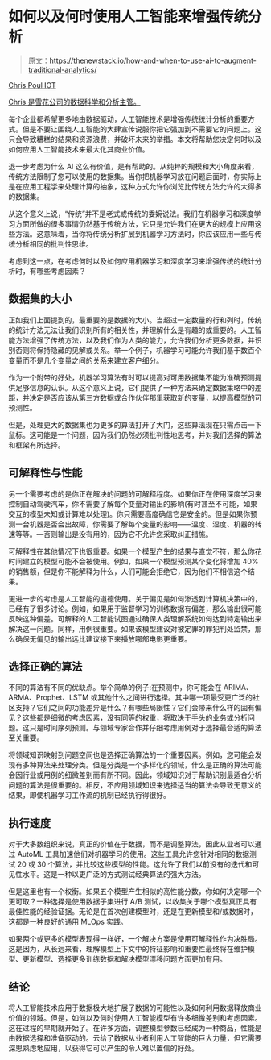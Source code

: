 # 如何以及何时使用人工智能来增强传统分析

> 原文：<https://thenewstack.io/how-and-when-to-use-ai-to-augment-traditional-analytics/>

[](https://www.linkedin.com/in/chris-pouliot-aab996/)

[Chris Poul IOT](https://www.linkedin.com/in/chris-pouliot-aab996/)

[Chris 是雪花公司的数据科学和分析主管。](https://www.linkedin.com/in/chris-pouliot-aab996/)

[](https://www.linkedin.com/in/chris-pouliot-aab996/)[](https://www.linkedin.com/in/chris-pouliot-aab996/)

每个企业都希望更多地由数据驱动，人工智能技术是增强传统统计分析的重要方式。但是不要让围绕人工智能的大肆宣传说服你把它强加到不需要它的问题上。这只会导致糟糕的结果和资源浪费，并破坏未来的举措。本文将帮助您决定何时以及如何应用人工智能技术来最大化其商业价值。

退一步考虑为什么 AI 这么有价值，是有帮助的。从纯粹的规模和大小角度来看，传统方法限制了您可以使用的数据集。当你把机器学习放在问题后面时，你实际上是在应用工程学来处理计算的抽象，这种方式允许你浏览比传统方法允许的大得多的数据集。

从这个意义上说，“传统”并不是老式或传统的委婉说法。我们在机器学习和深度学习方面所做的很多事情仍然基于传统方法，它只是允许我们在更大的规模上应用这些方法。这意味着，当你将传统分析扩展到机器学习方法时，你应该应用一些与传统分析相同的批判性思维。

考虑到这一点，在考虑何时以及如何应用机器学习和深度学习来增强传统的统计分析时，有哪些考虑因素？

## 数据集的大小

正如我们上面提到的，最重要的是数据的大小。当超过一定数量的行和列时，传统的统计方法无法让我们识别所有的相关性，并理解什么是有趣的或重要的。人工智能方法增强了传统方法，以及我们作为人类的能力，允许我们分析更多数据，并识别否则将保持隐藏的见解或关系。举一个例子，机器学习可能允许我们基于数百个变量而不是几个变量之间的关系来建立客户细分。

作为一个附带的好处，机器学习算法有时可以提高对可用数据集不能为准确预测提供足够信息的认识。从这个意义上说，它们提供了一种方法来确定数据策略中的差距，并决定是否应该从第三方数据或合作伙伴那里获取新的变量，以提高模型的可预测性。

但是，处理更大的数据集也为更多的算法打开了大门，这些算法现在只需点击一下鼠标。这可能是一个问题，因为我们仍然必须批判性地思考，并对我们选择的算法和框架有所选择。

## 可解释性与性能

另一个需要考虑的是你正在解决的问题的可解释程度。如果你正在使用深度学习来控制自动驾驶汽车，你不需要了解每个变量对输出的影响(有时甚至不可能，如果交互的模型未知或计算难以处理)。你只需要高度确信它是安全的。但是如果你预测一台机器是否会出故障，你需要了解每个变量的影响——温度、湿度、机器的转速等等。—否则输出是没有用的，因为它不允许您采取纠正措施。

可解释性在其他情况下也很重要。如果一个模型产生的结果与直觉不符，那么你花时间建立的模型可能不会被使用。例如，如果一个模型预测某个变化将增加 40%的销售额，但是你不能解释为什么，人们可能会拒绝它，因为他们不相信这个结果。

更进一步的考虑是人工智能的道德使用。关于偏见是如何渗透到计算机决策中的，已经有了很多讨论。例如，如果用于监督学习的训练数据有偏差，那么输出很可能反映这种偏差。可解释的人工智能试图通过确保人类理解系统如何达到特定输出来解决这一问题。同样，用例很重要。如果该模型建议对被定罪的罪犯判处监禁，那么确保无偏见的输出远比建议接下来播放哪部电影更重要。

## 选择正确的算法

不同的算法有不同的优缺点。举个简单的例子:在预测中，你可能会在 ARIMA、ARMA、Prophet、LSTM 或其他什么之间进行选择。其中哪一项最受更广泛的社区支持？它们之间的功能差异是什么？有哪些局限性？它们会带来什么样的固有偏见？这些都是细微的考虑因素，没有同等的权重，将取决于手头的业务或分析问题。这只是时间序列预测。与领域专家合作并仔细考虑用例对于选择最合适的算法至关重要。

将领域知识映射到问题空间也是选择正确算法的一个重要因素。例如，您可能会发现有多种算法来处理分类。但是分类是一个多样化的领域，什么是正确的算法可能会因行业或用例的细微差别而有所不同。因此，领域知识对于帮助识别最适合分析问题的算法是很重要的。相反，不应用领域知识来选择适当的算法会导致无意义的结果，即使机器学习工作流的机制已经执行得很好。

## 执行速度

对于大多数组织来说，真正的价值在于数据，而不是调整算法，因此从业者可以通过 AutoML 工具加速他们对机器学习的使用。这些工具允许您针对相同的数据测试 20 或 30 个算法，并比较这些模型的性能。这允许了我们以前没有的迭代和可见性水平。这是一种以更广泛的方式测试经典算法的强大方法。

但是这里也有一个权衡。如果五个模型产生相似的高性能分数，你如何决定哪一个更可取？一种选择是使用数据子集进行 A/B 测试，以收集关于哪个模型真正具有最佳性能的经验证据。无论是在首次创建模型时，还是在更新模型和/或数据时，这都是一种良好的通用 MLOps 实践。

如果两个或更多的模型表现得一样好，一个解决方案是使用可解释性作为决胜局。这是因为，从长远来看，理解模型上下文中的特征影响和重要性最终将在维护模型、更新模型、选择更多训练数据和解决模型漂移问题方面更加有用。

## 结论

将人工智能技术应用于数据极大地扩展了数据的可能性以及如何利用数据释放商业价值的领域。但是，如何以及何时使用人工智能模型有许多细微差别和考虑因素。这在过程的早期就开始了。在许多方面，调整模型参数已经成为一种商品，性能是由数据选择和准备驱动的。云给了数据从业者利用人工智能的巨大力量，但它需要深思熟虑地应用，以获得它可以产生的令人难以置信的好处。

<svg xmlns:xlink="http://www.w3.org/1999/xlink" viewBox="0 0 68 31" version="1.1"><title>Group</title> <desc>Created with Sketch.</desc></svg>